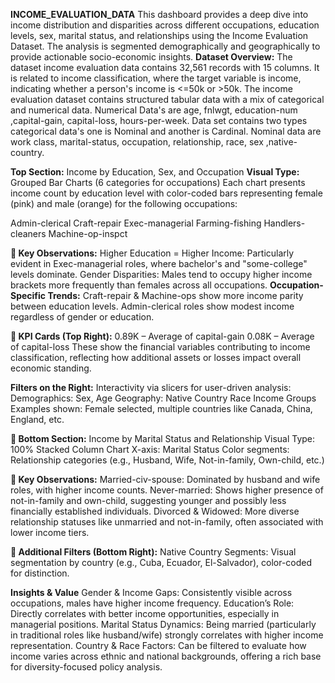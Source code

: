 **INCOME_EVALUATION_DATA**
This dashboard provides a deep dive into income distribution and disparities across different occupations, education levels, sex, marital status, and relationships using the Income Evaluation Dataset. The analysis is segmented demographically and geographically to provide actionable socio-economic insights.
**Dataset Overview:**
The dataset income evaluation data contains 32,561 records with 15 columns. It is related to income classification, where the target variable is income, indicating whether a person's income is <=50k or  >50k.
The income evaluation dataset contains structured tabular data with a mix of categorical and numerical data.
 Numerical Data's are  age, fnlwgt, education-num ,capital-gain, capital-loss, hours-per-week.
Data set contains two types categorical data's  one is Nominal and  another is Cardinal.
Nominal data are work class, marital-status, occupation, relationship, race, sex ,native-country.

**Top Section:** Income by Education, Sex, and Occupation
**Visual Type:** Grouped Bar Charts (6 categories for occupations)
Each chart presents income count by education level with color-coded bars representing female (pink) and male (orange) for the following occupations:

Admin-clerical
Craft-repair
Exec-managerial
Farming-fishing
Handlers-cleaners
Machine-op-inspct

**📌 Key Observations:**
Higher Education = Higher Income: Particularly evident in Exec-managerial roles, where bachelor's and "some-college" levels dominate.
Gender Disparities: Males tend to occupy higher income brackets more frequently than females across all occupations.
**Occupation-Specific Trends:**
Craft-repair & Machine-ops show more income parity between education levels.
Admin-clerical roles show modest income regardless of gender or education.

**🧮 KPI Cards (Top Right):**
0.89K – Average of capital-gain
0.08K – Average of capital-loss
These show the financial variables contributing to income classification, reflecting how additional assets or losses impact overall economic standing.

**Filters on the Right:**
Interactivity via slicers for user-driven analysis:
Demographics: Sex, Age
Geography: Native Country
Race
Income Groups
Examples shown: Female selected, multiple countries like Canada, China, England, etc.

**🔹 Bottom Section:** Income by Marital Status and Relationship
Visual Type: 100% Stacked Column Chart
X-axis: Marital Status
Color segments: Relationship categories (e.g., Husband, Wife, Not-in-family, Own-child, etc.)

**📌 Key Observations:**
Married-civ-spouse: Dominated by husband and wife roles, with higher income counts.
Never-married: Shows higher presence of not-in-family and own-child, suggesting younger and possibly less financially established individuals.
Divorced & Widowed: More diverse relationship statuses like unmarried and not-in-family, often associated with lower income tiers.

**🔸 Additional Filters (Bottom Right):**
Native Country Segments: Visual segmentation by country (e.g., Cuba, Ecuador, El-Salvador), color-coded for distinction.

**Insights & Value**
Gender & Income Gaps: Consistently visible across occupations, males have higher income frequency.
Education’s Role: Directly correlates with better income opportunities, especially in managerial positions.
Marital Status Dynamics: Being married (particularly in traditional roles like husband/wife) strongly correlates with higher income representation.
Country & Race Factors: Can be filtered to evaluate how income varies across ethnic and national backgrounds, offering a rich base for diversity-focused policy analysis.
